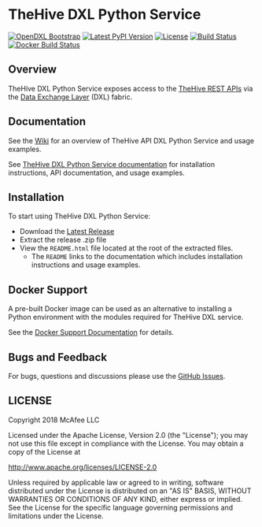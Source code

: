 # TheHive DXL Python Service
[![OpenDXL Bootstrap](https://img.shields.io/badge/Built%20With-OpenDXL%20Bootstrap-blue.svg)](https://github.com/opendxl/opendxl-bootstrap-python)
[![Latest PyPI Version](https://img.shields.io/pypi/v/dxlthehiveservice.svg)](https://pypi.python.org/pypi/dxlthehiveservice)
[![License](https://img.shields.io/badge/License-Apache%202.0-blue.svg)](https://opensource.org/licenses/Apache-2.0)
[![Build Status](https://travis-ci.org/opendxl/opendxl-thehive-service-python.png?branch=master)](https://travis-ci.org/opendxl/opendxl-thehive-service-python)
[![Docker Build Status](https://img.shields.io/docker/build/opendxl/opendxl-thehive-service-python.svg)](https://hub.docker.com/r/opendxl/opendxl-thehive-service-python/)


## Overview

TheHive DXL Python Service exposes access to the
[TheHive REST APIs](https://github.com/TheHive-Project/TheHiveDocs/tree/master/api)
via the [Data Exchange Layer](http://www.mcafee.com/us/solutions/data-exchange-layer.aspx)
(DXL) fabric.

## Documentation

See the [Wiki](https://github.com/opendxl/opendxl-thehive-service-python/wiki)
for an overview of TheHive API DXL Python Service and usage examples.

See
[TheHive DXL Python Service documentation](https://opendxl.github.io/opendxl-thehive-service-python/pydoc)
for installation instructions, API documentation, and usage examples.

## Installation

To start using TheHive DXL Python Service:

* Download the [Latest Release](https://github.com/opendxl/opendxl-thehive-service-python/releases)
* Extract the release .zip file
* View the `README.html` file located at the root of the extracted files.
  * The `README` links to the documentation which includes installation
    instructions and usage examples.

## Docker Support

A pre-built Docker image can be used as an alternative to installing a Python
environment with the modules required for TheHive DXL service.

See the
[Docker Support Documentation](https://opendxl.github.io/opendxl-thehive-service-python/pydoc/docker.html)
for details.

## Bugs and Feedback

For bugs, questions and discussions please use the
[GitHub Issues](https://github.com/opendxl/opendxl-thehive-service-python/issues).

## LICENSE

Copyright 2018 McAfee LLC

Licensed under the Apache License, Version 2.0 (the "License"); you may not use
this file except in compliance with the License. You may obtain a copy of the
License at

http://www.apache.org/licenses/LICENSE-2.0

Unless required by applicable law or agreed to in writing, software distributed
under the License is distributed on an "AS IS" BASIS, WITHOUT WARRANTIES OR
CONDITIONS OF ANY KIND, either express or implied. See the License for the
specific language governing permissions and limitations under the License.
